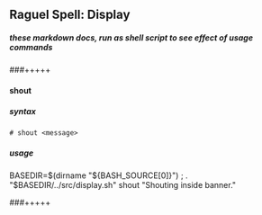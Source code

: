 ## Raguel Spell: Display
##### these markdown docs, run as shell script to see effect of usage commands

###+++++

#### shout

##### syntax

` # shout <message> `

##### usage

BASEDIR=$(dirname "${BASH_SOURCE[0]}") ; . "$BASEDIR/../src/display.sh"
shout "Shouting inside banner."

###+++++
